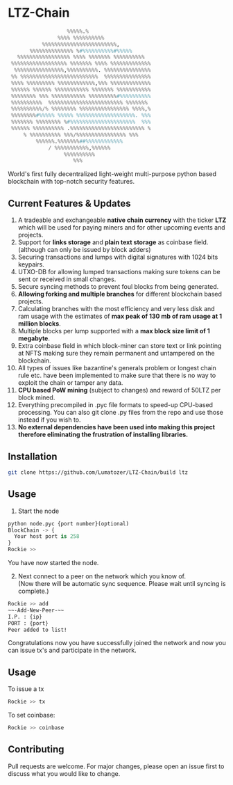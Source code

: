 # LTZ-Chain
```python
                   %%%%%.%                              
                %%%% %%%%%%%%%%                                                                   
           %%%%%%%%%%%%%%%%%%%%%%%%,                                                              
       %%%%%%%%%%%%%% %#%%%%%%%%%%#%%%%%                                                          
   %%%%%%%%%%%%%%%%% %%%% %%%%%%% %%%%%%%%%%                                                      
 %%%%%%%%%%%%%%%%%% %%%%%%% %%%% %%%%%%%%%%%%% 
  %%%%%%%%%%%%%%%%,%%%%%%%%%%. %%%%%%%%%%%%%%% 
 %% %%%%%%%%%%%%%%%%%%%%%%%%%  %%%%%%%%%%%%%%% 
 %%%% %%%%%%%%% %%%%%%%%%%%%,%%% %%%%%%%%%%%%% 
 %%%%%% %%%%%% %%%%%%%%%%% %%%%%%% %%%%%%%%%%% 
 %%%%%%%% %%% %%%%%%%%%%% %%%%%%%%%#%%%%%%%%%% 
 %%%%%%%%%%  %%%%%%%%%%%%%%%%%%%%%%%% %%%%%%%  
 %%%%%%%%%%/% %%%%%%%% %%%%%%%%%%%%%%%% %%%%,%  
 %%%%%%%%#%%%%% %%%%% %%%%%%%%%%%%%%%%%%%. %%% 
 %%%%%%% %%%%%%%% %#%%%%%%%%%%%%%%%%%%%%%  %%% 
 %%%%%% %%%%%%%%%% .%%%%%%%%%%%%%%%%%%%%%%%% % 
     % %%%%%%%%%% %%%/%%%%%%%%%%%%%%%% %%%    
         %%%%%%.%%%%%%%##%%%%%%%%%%%%         
             / %%%%%%%%%%%,%%%%%%            
                  %%%%%%%%%%                
                     %%%                                     
```

World's first fully decentralized light-weight multi-purpose python based blockchain with top-notch security features.

## Current Features & Updates
1. A tradeable and exchangeable **native chain currency** with the ticker **LTZ** which will be used for paying miners and for other upcoming events and projects.
2. Support for **links storage** and **plain text storage** as coinbase field. (although can only be issued by block adders)
3. Securing transactions and lumps with digital signatures with 1024 bits keypairs.
4. UTXO-DB for allowing lumped transactions making sure tokens can be sent or received in small changes.
5. Secure syncing methods to prevent foul blocks from being generated.
6. **Allowing forking and multiple branches** for different blockchain based projects.
7. Calculating branches with the most efficiency and very less disk and ram usage with the estimates of **max peak of 130 mb of ram usage at 1 million blocks**.
8. Multiple blocks per lump supported with a **max block size limit of 1 megabyte**.
9. Extra coinbase field in which block-miner can store text or link pointing at NFTS making sure they remain permanent and untampered on the blockchain.
10. All types of issues like bazantine's generals problem or longest chain rule etc. have been implemented to make sure that there is no way to exploit the chain or tamper any data.
11. **CPU based PoW mining** (subject to changes) and reward of 50LTZ per block mined.
12. Everything precompiled in .pyc file formats to speed-up CPU-based processing. You can also git clone .py files from the repo and use those instead if you wish to.
13. **No external dependencies have been used into making this project therefore eliminating the frustration of installing libraries.**

## Installation
```bash
git clone https://github.com/Lumatozer/LTZ-Chain/build ltz
```
## Usage
1. Start the node
```python
python node.pyc {port number}(optional)
BlockChain -> {
  Your host port is 258
}
Rockie >>                                                                                                                                                                                                                                                                                                                                                                                                                                         
```
You have now started the node.

2. Next connect to a peer on the network which you know of.\
 (Now there will be automatic sync sequence.
Please wait until syncing is complete.)
```bash
Rockie >> add
~~-Add-New-Peer-~~
I.P. : {ip} 
PORT : {port}
Peer added to list!
```
Congratulations now you have successfully joined the network and now you can issue tx's and participate in the network.
## Usage
To issue a tx
```python
Rockie >> tx
```
To set coinbase:
```bash
Rockie >> coinbase
```
## Contributing
Pull requests are welcome. For major changes, please open an issue first to discuss what you would like to change.
